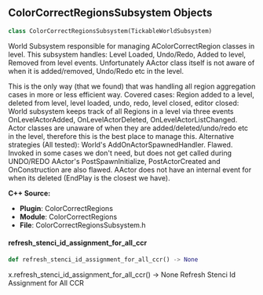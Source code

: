 ## ColorCorrectRegionsSubsystem Objects

```python
class ColorCorrectRegionsSubsystem(TickableWorldSubsystem)
```

World Subsystem responsible for managing AColorCorrectRegion classes in level.
This subsystem handles:
            Level Loaded, Undo/Redo, Added to level, Removed from level events.
Unfortunately AActor class itself is not aware of when it is added/removed, Undo/Redo etc in the level.

This is the only way (that we found) that was handling all region aggregation cases in more or less efficient way.
            Covered cases: Region added to a level, deleted from level, level loaded, undo, redo, level closed, editor closed:
            World subsystem keeps track of all Regions in a level via three events OnLevelActorAdded, OnLevelActorDeleted, OnLevelActorListChanged.
            Actor classes are unaware of when they are added/deleted/undo/redo etc in the level, therefore this is the best place to manage this.
Alternative strategies (All tested):
            World's AddOnActorSpawnedHandler. Flawed. Invoked in some cases we don't need, but does not get called during UNDO/REDO
            AActor's PostSpawnInitialize, PostActorCreated  and OnConstruction are also flawed.
            AActor does not have an internal event for when its deleted (EndPlay is the closest we have).

**C++ Source:**

- **Plugin**: ColorCorrectRegions
- **Module**: ColorCorrectRegions
- **File**: ColorCorrectRegionsSubsystem.h

<a id="unreal.ColorCorrectRegionsSubsystem.refresh_stenci_id_assignment_for_all_ccr"></a>

#### refresh_stenci_id_assignment_for_all_ccr

```python
def refresh_stenci_id_assignment_for_all_ccr() -> None
```

x.refresh_stenci_id_assignment_for_all_ccr() -> None
Refresh Stenci Id Assignment for All CCR

<a id="unreal.ColorCorrectionWindow"></a>